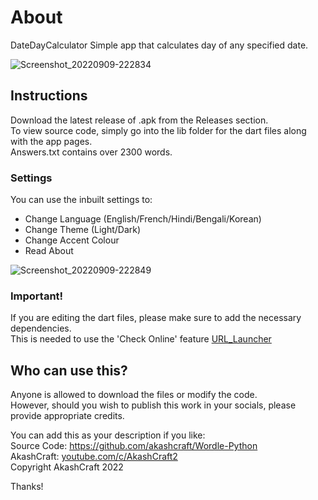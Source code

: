 # About
DateDayCalculator Simple app that calculates day of any specified date.  
  
![Screenshot_20220909-222834](https://user-images.githubusercontent.com/113077967/189462936-182044e2-948a-41af-b2e7-15f65dfa2fcd.jpg)
  

## Instructions
Download the latest release of .apk from the Releases section.  
To view source code, simply go into the lib folder for the dart files along with the app pages.  
Answers.txt contains over 2300 words.

### Settings
You can use the inbuilt settings to:  
- Change Language (English/French/Hindi/Bengali/Korean)  
- Change Theme (Light/Dark)  
- Change Accent Colour  
- Read About  
  
![Screenshot_20220909-222849](https://user-images.githubusercontent.com/113077967/189462949-663371d1-0760-4502-a6ce-5cedb75ab182.jpg)
  
### Important!

If you are editing the dart files, please make sure to add the necessary dependencies.  
This is needed to use the 'Check Online' feature
[URL_Launcher](https://pub.dev/packages/url_launcher)

## Who can use this?
Anyone is allowed to download the files or modify the code.  
However, should you wish to publish this work in your socials, please provide appropriate credits.  

You can add this as your description if you like:  
Source Code: https://github.com/akashcraft/Wordle-Python  
AkashCraft: [youtube.com/c/AkashCraft2](https://youtube.com/c/AkashCraft2)  
Copyright AkashCraft 2022  

Thanks!
